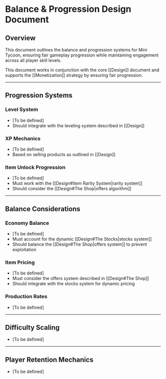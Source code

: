 # Balance & Progression Design Document

## Overview

This document outlines the balance and progression systems for Mini Tycoon, ensuring fair gameplay progression while maintaining engagement across all player skill levels.

This document works in conjunction with the core [[Design]] document and supports the [[Monetization]] strategy by ensuring fair progression.

---

## Progression Systems

### Level System
- [To be defined]
- Should integrate with the leveling system described in [[Design]]

### XP Mechanics
- [To be defined]
- Based on selling products as outlined in [[Design]]

### Item Unlock Progression
- [To be defined]
- Must work with the [[Design#Item Rarity System|rarity system]]
- Should consider the [[Design#The Shop|offers algorithm]]

---

## Balance Considerations

### Economy Balance
- [To be defined]
- Must account for the dynamic [[Design#The Stocks|stocks system]] 
- Should balance the [[Design#The Shop|offers system]] to prevent exploitation

### Item Pricing
- [To be defined]
- Must consider the offers system described in [[Design#The Shop]]
- Should integrate with the stocks system for dynamic pricing

### Production Rates
- [To be defined]

---

## Difficulty Scaling
- [To be defined]

---

## Player Retention Mechanics
- [To be defined]